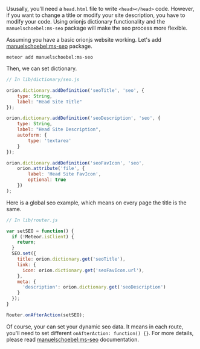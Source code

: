 Ususally, you'll need a `head.html` file to write `<head></head>` code. However, if you want to change a title or modify your site description, you have to modify your code. Using orionjs dictionary functionality and the `manuelschoebel:ms-seo` package will make the seo process more flexible.

Assuming you have a basic orionjs website working. Let's add [manuelschoebel:ms-seo](https://atmospherejs.com/manuelschoebel/ms-seo) package.

```
meteor add manuelschoebel:ms-seo
```

Then, we can set dictionary.
```js
// In lib/dictionary/seo.js

orion.dictionary.addDefinition('seoTitle', 'seo', {
    type: String,
    label: "Head Site Title"
});

orion.dictionary.addDefinition('seoDescription', 'seo', {
    type: String,
    label: "Head Site Description",
    autoform: {
        type: 'textarea'
    }
});

orion.dictionary.addDefinition('seoFavIcon', 'seo', 
    orion.attribute('file', {
        label: 'Head Site FavIcon',
        optional: true
    })
);

```

Here is a global seo example, which means on every page the title is the same.
```js
// In lib/router.js

var setSEO = function() {
  if (!Meteor.isClient) {
    return;
  }
  SEO.set({
    title: orion.dictionary.get('seoTitle'),
    link: {
      icon: orion.dictionary.get('seoFavIcon.url'),
    },
    meta: {
      'description': orion.dictionary.get('seoDescription')
    }
  });
}

Router.onAfterAction(setSEO);

```

Of course, your can set your dynamic seo data. It means in each route, you'll need to set different `onAfterAction: function() {}`. For more details, please read [manuelschoebel:ms-seo](https://atmospherejs.com/manuelschoebel/ms-seo) documentation.
